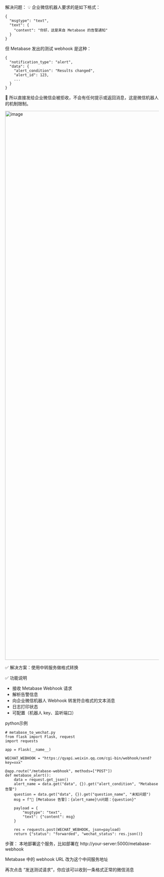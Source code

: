 解决问题：
💡 企业微信机器人要求的是如下格式：
```
{
  "msgtype": "text",
  "text": {
    "content": "你好，这是来自 Metabase 的告警通知"
  }
}

```
但 Metabase 发出的测试 webhook 是这种：
```
{
  "notification_type": "alert",
  "data": {
    "alert_condition": "Results changed",
    "alert_id": 123,
    ...
  }
}
```
🚫 所以直接发给企业微信会被拒收，不会有任何提示或返回消息，这是微信机器人的机制限制。

<img width="1792" alt="image" src="https://github.com/user-attachments/assets/6f71464f-e724-4ad0-a625-0c07a88ce8f0" />

✅ 解决方案：使用中转服务做格式转换


✅ 功能说明
- 接收 Metabase Webhook 请求
- 解析告警信息
- 向企业微信机器人 Webhook 转发符合格式的文本消息
- 日志打印状态
- 可配置（机器人 key、监听端口）


python示例
```
# metabase_to_wechat.py
from flask import Flask, request
import requests

app = Flask(__name__)

WECHAT_WEBHOOK = "https://qyapi.weixin.qq.com/cgi-bin/webhook/send?key=xxx"

@app.route("/metabase-webhook", methods=["POST"])
def metabase_alert():
    data = request.get_json()
    alert_name = data.get("data", {}).get("alert_condition", "Metabase 告警")
    question = data.get("data", {}).get("question_name", "未知问题")
    msg = f"📢 [Metabase 告警]：{alert_name}\n问题：{question}"
    
    payload = {
        "msgtype": "text",
        "text": {"content": msg}
    }

    res = requests.post(WECHAT_WEBHOOK, json=payload)
    return {"status": "forwarded", "wechat_status": res.json()}

```
步骤：
本地部署这个服务，比如部署在 http://your-server:5000/metabase-webhook

Metabase 中的 webhook URL 改为这个中间服务地址

再次点击 “发送测试请求”，你应该可以收到一条格式正常的微信消息

